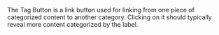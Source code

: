 The Tag Button is a link button used for linking from one piece of categorized content to another category. Clicking on it should typically reveal more content categorized by the label.
